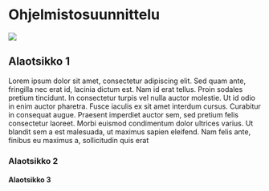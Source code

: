 # Ohjelmistosuunnittelu

![](http://www.wrestling123.org/wp-content/uploads/2012/01/Superstar-John-Cena-Close-Up.jpg)



## Alaotsikko 1
Lorem ipsum dolor sit amet, consectetur adipiscing elit. Sed quam ante, fringilla nec erat id, lacinia dictum est. Nam id erat tellus. Proin sodales pretium tincidunt. In consectetur turpis vel nulla auctor molestie. Ut id odio in enim auctor pharetra. Fusce iaculis ex sit amet interdum cursus. Curabitur in consequat augue. Praesent imperdiet auctor sem, sed pretium felis consectetur laoreet. Morbi euismod condimentum dolor ultrices varius. Ut blandit sem a est malesuada, ut maximus sapien eleifend. Nam felis ante, finibus eu maximus a, sollicitudin quis erat
### Alaotsikko 2

#### Alaotsikko 3
